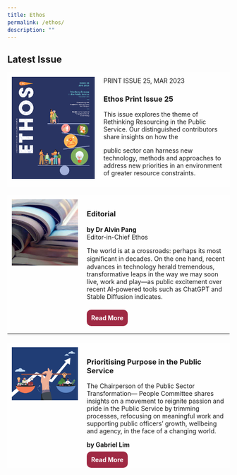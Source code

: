 ```yaml
---
title: Ethos
permalink: /ethos/
description: ""
---
```

<style>
#prioritise
{
	margin-top:20px;
}

#img1 img
{
	width:150px;
}	
	
#img2 img
{
	width:150px;
}

	
#editorial
{
	border-bottom: 0.5px solid black;
}
	
.button1 a
{
	border-radius:10px;
	padding:10px;
	background-color: #9f2943;
	color: white;
	text-decoration: none;
	font-weight: bold;
}
	
.grid-container
	{
  display: grid;
  grid-template-columns: auto auto auto;
}

.grid-item {
  background-color: rgba(255, 255, 255, 0.8);
  padding:10px;
}		

	
</style>

<h2>Latest Issue</h2>

<div class="grid-container">
<div id="img" class="grid-item">
<img src="/images/Ethos_Images/Ethos_Issue_25/ETHOS_APR2023_Cover.jpg">
</div>

<div id="text" class="grid-item">
PRINT ISSUE 25, MAR 2023
<h3>Ethos Print Issue 25</h3>	
<p>This issue explores the theme of Rethinking Resourcing in the Public Service. Our distinguished contributors share insights on how the

public sector can harness new technology, methods and approaches to address new priorities in an environment of greater resource constraints.</p>	
</div>

</div>

<br>

<div id="editorial" class="grid-container">
	
<div id="img1" class="grid-item">
<img src="/images/Ethos_Images/Ethos_Issue_23/Editorial_02.jpg">
</div>
<div id="text1" class="grid-item">
<h3>Editorial </h3>
<b>by Dr Alvin Pang</b>
<figcaption>
Editor-in-Chief Ethos
</figcaption>
	
<p>	
The world is at a crossroads: perhaps its most signiﬁcant in decades. On the one hand, recent advances in technology herald tremendous, transformative leaps in the way we may soon live, work and play—as public excitement over recent AI-powered tools such as ChatGPT and Stable Diffusion indicates.
</p>
<br>	
<div class="button1"><a href="#">Read More</a></div><br>	

	
</div>
	
</div>

<div id="prioritise" class="grid-container">
	
<div id="img2" class="grid-item">
<img src="/images/Ethos_Images/Ethos_Issue_25/ETHOS_APR2023_GabrielLim.jpg">
</div>
	
<div id="text2" class="grid-item">
<h3> Prioritising Purpose  
in the Public Service</h3>
<p>	
The Chairperson  
of  the Public Sector 
Transformation— 
People Committee shares 
insights on a movement 
to reignite passion and 
pride in the Public Service 
by trimming processes, 
refocusing on meaningful 
work and supporting public 
officers’ growth, wellbeing 
and agency, in the face  
of a changing world.
</p>
<b>by Gabriel Lim</b>
<figcaption>
</figcaption><br>	
<div class="button1"><a href="#">Read More</a></div>
	
</div>
	
</div>